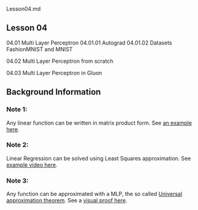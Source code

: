 Lesson04.md

## Lesson 04 



04.01 Multi Layer Perceptron
04.01.01 Autograd
04.01.02 Datasets FashionMNIST and MNIST



04.02 Multi Layer Perceptron from scratch

04.03 Multi Layer Perceptron in Gluon


## Background Information

### Note 1:

Any linear function can be written in matrix product form.
See [an example here](https://www.khanacademy.org/math/linear-algebra/matrix-transformations/linear-transformations/v/linear-transformations-as-matrix-vector-products).

### Note 2:

Linear Regression can be solved using Least Squares approximation.
See [example video here](https://www.khanacademy.org/math/linear-algebra/alternate-bases/orthogonal-projections/v/linear-algebra-least-squares-approximation).

### Note 3:
Any function can be approximated with a MLP, the so called [Universal approximation theorem](https://en.wikipedia.org/wiki/Universal_approximation_theorem).
See a [visual proof here](http://neuralnetworksanddeeplearning.com/chap4.html).





